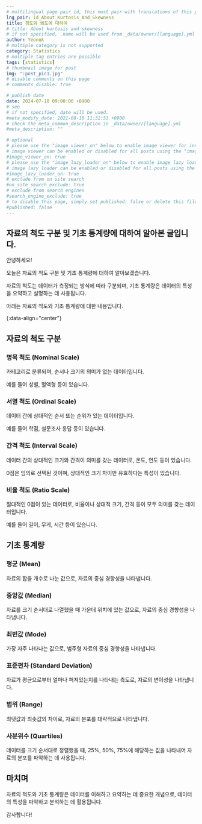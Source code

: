 ```yaml
---
# multilingual page pair id, this must pair with translations of this page. (This name must be unique)
lng_pair: id_About_Kurtosis_And_Skewness
title: 첨도와 왜도에 대하여
# title: About kurtosis and skewness
# if not specified, .name will be used from _data/owner/[language].yml
author: Yeonuk
# multiple category is not supported
category: Statistics
# multiple tag entries are possible
tags: [statistics]
# thumbnail image for post
img: ":post_pic1.jpg"
# disable comments on this page
# comments_disable: true

# publish date
date: 2024-07-10 09:00:00 +0900
# seo
# if not specified, date will be used.
#meta_modify_date: 2021-08-10 11:32:53 +0900
# check the meta_common_description in _data/owner/[language].yml
#meta_description: ""

# optional
# please use the "image_viewer_on" below to enable image viewer for individual pages or posts (_posts/ or [language]/_posts folders).
# image viewer can be enabled or disabled for all posts using the "image_viewer_posts: true" setting in _data/conf/main.yml.
#image_viewer_on: true
# please use the "image_lazy_loader_on" below to enable image lazy loader for individual pages or posts (_posts/ or [language]/_posts folders).
# image lazy loader can be enabled or disabled for all posts using the "image_lazy_loader_posts: true" setting in _data/conf/main.yml.
#image_lazy_loader_on: true
# exclude from on site search
#on_site_search_exclude: true
# exclude from search engines
#search_engine_exclude: true
# to disable this page, simply set published: false or delete this file
#published: false
---
```


<!-- outline-start -->

## 자료의 척도 구분 및 기초 통계량에 대하여 알아본 글입니다.

안녕하세요!

오늘은 자료의 척도 구분 및 기초 통계량에 대하여 알아보겠습니다.

자료의 척도는 데이터가 측정되는 방식에 따라 구분되며, 기초 통계량은 데이터의 특성을 요약하고 설명하는 데 사용됩니다.

아래는 자료의 척도와 기초 통계량에 대한 내용입니다.

{:data-align="center"}

<!-- outline-end -->

## 자료의 척도 구분

### 명목 척도 (Nominal Scale)

카테고리로 분류되며, 순서나 크기의 의미가 없는 데이터입니다.

예를 들어 성별, 혈액형 등이 있습니다.

### 서열 척도 (Ordinal Scale)

데이터 간에 상대적인 순서 또는 순위가 있는 데이터입니다.

예를 들어 학점, 설문조사 응답 등이 있습니다.

### 간격 척도 (Interval Scale)

데이터 간의 상대적인 크기와 간격이 의미를 갖는 데이터로, 온도, 연도 등이 있습니다.

0점은 임의로 선택된 것이며, 상대적인 크기 차이만 유효하다는 특성이 있습니다.

### 비율 척도 (Ratio Scale)

절대적인 0점이 있는 데이터로, 비율이나 상대적 크기, 간격 등이 모두 의미를 갖는 데이터입니다.

예를 들어 길이, 무게, 시간 등이 있습니다.

## 기초 통계량

### 평균 (Mean)

자료의 합을 개수로 나눈 값으로, 자료의 중심 경향성을 나타냅니다.

### 중앙값 (Median)

자료를 크기 순서대로 나열했을 때 가운데 위치에 있는 값으로, 자료의 중심 경향성을 나타냅니다.

### 최빈값 (Mode)

가장 자주 나타나는 값으로, 범주형 자료의 중심 경향성을 나타냅니다.

### 표준편차 (Standard Deviation)

자료가 평균으로부터 얼마나 퍼져있는지를 나타내는 측도로, 자료의 변이성을 나타냅니다.

### 범위 (Range)

최댓값과 최솟값의 차이로, 자료의 분포를 대략적으로 나타냅니다.

### 사분위수 (Quartiles)

데이터를 크기 순서대로 정렬했을 때, 25%, 50%, 75%에 해당하는 값을 나타내어 자료의 분포를 파악하는 데 사용됩니다.

## 마치며

자료의 척도와 기초 통계량은 데이터를 이해하고 요약하는 데 중요한 개념으로, 데이터의 특성을 파악하고 분석하는 데 활용됩니다.

감사합니다!
